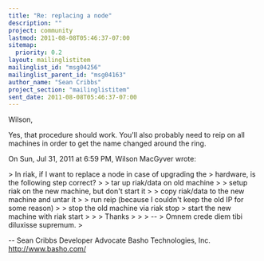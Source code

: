 ```yaml
---
title: "Re: replacing a node"
description: ""
project: community
lastmod: 2011-08-08T05:46:37-07:00
sitemap:
  priority: 0.2
layout: mailinglistitem
mailinglist_id: "msg04256"
mailinglist_parent_id: "msg04163"
author_name: "Sean Cribbs"
project_section: "mailinglistitem"
sent_date: 2011-08-08T05:46:37-07:00
---
```



Wilson,

Yes, that procedure should work. You'll also probably need to reip on all
machines in order to get the name changed around the ring.


On Sun, Jul 31, 2011 at 6:59 PM, Wilson MacGyver wrote:

&gt; In riak, if I want to replace a node in case of upgrading the
&gt; hardware, is the following step correct?
&gt;
&gt; tar up riak/data on old machine
&gt;
&gt; setup riak on the new machine, but don't start it
&gt;
&gt; copy riak/data to the new machine and untar it
&gt;
&gt; run reip (because I couldn't keep the old IP for some reason)
&gt;
&gt; stop the old machine via riak stop
&gt; start the new machine with riak start
&gt;
&gt;
&gt; Thanks
&gt;
&gt;
&gt; --
&gt; Omnem crede diem tibi diluxisse supremum.
&gt;


-- 
Sean Cribbs 
Developer Advocate
Basho Technologies, Inc.
http://www.basho.com/
